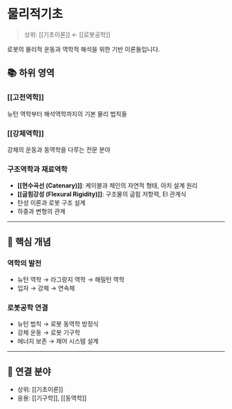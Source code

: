 # 물리적기초

> 상위: [[기초이론]] ← [[로봇공학]]

로봇의 물리적 운동과 역학적 해석을 위한 기반 이론들입니다.

## 📚 하위 영역

### [[고전역학]]
뉴턴 역학부터 해석역학까지의 기본 물리 법칙들

### [[강체역학]]
강체의 운동과 동역학을 다루는 전문 분야

### 구조역학과 재료역학
- **[[현수곡선 (Catenary)]]**: 케이블과 체인의 자연적 형태, 아치 설계 원리
- **[[굽힘강성 (Flexural Rigidity)]]**: 구조물의 굽힘 저항력, EI 관계식
- 탄성 이론과 로봇 구조 설계
- 하중과 변형의 관계

---

## 🎯 핵심 개념

### 역학의 발전
- 뉴턴 역학 → 라그랑지 역학 → 해밀턴 역학
- 입자 → 강체 → 연속체

### 로봇공학 연결
- 뉴턴 법칙 → 로봇 동역학 방정식
- 강체 운동 → 로봇 기구학
- 에너지 보존 → 제어 시스템 설계

---

## 🔗 연결 분야
- 상위: [[기초이론]]
- 응용: [[기구학]], [[동역학]]